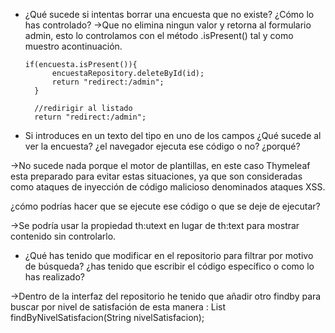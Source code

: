 - ¿Qué sucede si intentas borrar una encuesta que no existe? ¿Cómo lo has controlado?
->Que no elimina ningun valor y retorna al formulario admin, esto lo controlamos con el método .isPresent()
  tal y como muestro acontinuación.
  
      if(encuesta.isPresent()){
            encuestaRepository.deleteById(id);
            return "redirect:/admin";
        }

        //redirigir al listado
        return "redirect:/admin";

  
- Si introduces en un texto del tipo <style>body background-color:red</style> en uno de los
campos ¿Qué sucede al ver la encuesta? ¿el navegador ejecuta ese código o no? ¿porqué?

->No sucede nada porque el motor de plantillas, en este caso Thymeleaf esta preparado para evitar estas situaciones,
ya que son consideradas como ataques de inyección de código malicioso denominados ataques XSS.

¿cómo podrías hacer que se ejecute ese código o que se deje de ejecutar?

->Se podría usar la propiedad th:utext en lugar de th:text para mostrar contenido sin controlarlo.

- ¿Qué has tenido que modificar en el repositorio para filtrar por motivo de búsqueda? ¿has
tenido que escribir el código específico o como lo has realizado?

->Dentro de la interfaz del repositorio he tenido que añadir otro findby para buscar por nivel de satisfación
de esta manera :    List<Encuesta> findByNivelSatisfacion(String nivelSatisfacion);
